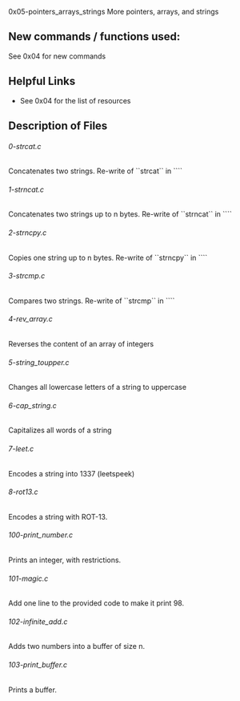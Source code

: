 0x05-pointers_arrays_strings
More pointers, arrays, and strings
## New commands / functions used:
See 0x04 for new commands
## Helpful Links
* See 0x04 for the list of resources

## Description of Files
<h6>0-strcat.c</h6>
Concatenates two strings. Re-write of ``strcat`` in ``<strings.h>``
<h6>1-strncat.c</h6>
Concatenates two strings up to n bytes.
Re-write of ``strncat`` in ``<strings.h>`` 
<h6>2-strncpy.c</h6>
Copies one string up to n bytes.
Re-write of ``strncpy`` in ``<strings.h>``
<h6>3-strcmp.c</h6>
Compares two strings.
Re-write of ``strcmp`` in ``<strings.h>``
<h6>4-rev_array.c</h6>
Reverses the content of an array of integers 
<h6>5-string_toupper.c</h6>
Changes all lowercase letters of a string to uppercase 
<h6>6-cap_string.c</h6>
Capitalizes all words of a string 
<h6>7-leet.c</h6>
Encodes a string into 1337 (leetspeek) 
<h6>8-rot13.c</h6>
Encodes a string with ROT-13.
<h6>100-print_number.c</h6>
Prints an integer, with restrictions.
<h6>101-magic.c</h6>
Add one line to the provided code to make it print 98.
<h6>102-infinite_add.c</h6>
Adds two numbers into a buffer of size n.	
<h6>103-print_buffer.c</h6>
Prints a buffer.
